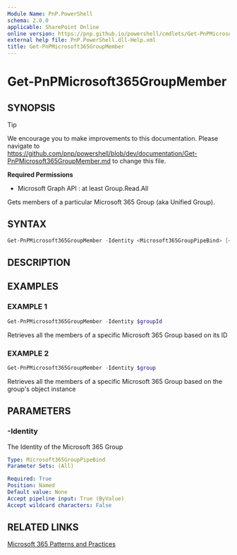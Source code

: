 ```yaml
---
Module Name: PnP.PowerShell
schema: 2.0.0
applicable: SharePoint Online
online version: https://pnp.github.io/powershell/cmdlets/Get-PnPMicrosoft365GroupMember.html
external help file: PnP.PowerShell.dll-Help.xml
title: Get-PnPMicrosoft365GroupMember
---
```

  
# Get-PnPMicrosoft365GroupMember

## SYNOPSIS

> [!TIP]
> We encourage you to make improvements to this documentation. Please navigate to https://github.com/pnp/powershell/blob/dev/documentation/Get-PnPMicrosoft365GroupMember.md to change this file.


**Required Permissions**

  * Microsoft Graph API : at least Group.Read.All

Gets members of a particular Microsoft 365 Group (aka Unified Group).

## SYNTAX

```powershell
Get-PnPMicrosoft365GroupMember -Identity <Microsoft365GroupPipeBind> [<CommonParameters>]
```

## DESCRIPTION

## EXAMPLES

### EXAMPLE 1
```powershell
Get-PnPMicrosoft365GroupMember -Identity $groupId
```

Retrieves all the members of a specific Microsoft 365 Group based on its ID

### EXAMPLE 2
```powershell
Get-PnPMicrosoft365GroupMember -Identity $group
```

Retrieves all the members of a specific Microsoft 365 Group based on the group's object instance

## PARAMETERS

### -Identity
The Identity of the Microsoft 365 Group

```yaml
Type: Microsoft365GroupPipeBind
Parameter Sets: (All)

Required: True
Position: Named
Default value: None
Accept pipeline input: True (ByValue)
Accept wildcard characters: False
```

## RELATED LINKS

[Microsoft 365 Patterns and Practices](https://aka.ms/m365pnp)



